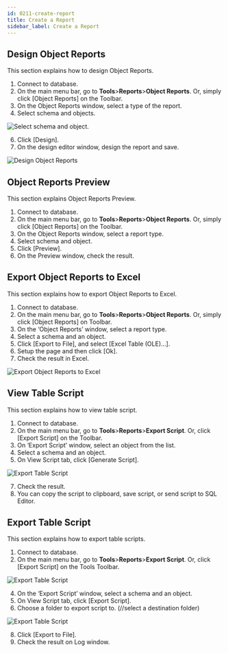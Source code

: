 ```yaml
---
id: 0211-create-report
title: Create a Report
sidebar_label: Create a Report
---
```



## Design Object Reports

This section explains how to design Object Reports.

1. Connect to database.
2. On the main menu bar, go to **Tools**>**Reports**>**Object Reports**. Or, simply click [Object Reports] on the Toolbar.
3. On the Object Reports window, select a type of the report.
5. Select schema and objects.

![Select schema and object.](https://s3.ap-northeast-2.amazonaws.com/sqlgate-resource/captures/report/report-selectSchema.png)

6. Click [Design].
7. On the design editor window, design the report and save.

![Design Object Reports](https://s3.ap-northeast-2.amazonaws.com/sqlgate-resource/captures/report/report-design.png)


## Object Reports Preview

This section explains Object Reports Preview.

1. Connect to database.
2. On the main menu bar, go to **Tools**>**Reports**>**Object Reports**. Or, simply click [Object Reports] on the Toolbar.
3. On the Object Reports window, select a report type.
4. Select schema and object.
5. Click [Preview].
6. On the Preview window, check the result.


## Export Object Reports to Excel

This section explains how to export Object Reports to Excel.

1. Connect to database.
2. On the main menu bar, go to **Tools**>**Reports**>**Object Reports**. Or, simply click [Object Reports] on Toolbar.
3. On the ‘Object Reports’ window, select a report type.
4. Select a schema and an object.
5. Click [Export to File], and select [Excel Table (OLE)…].
6. Setup the page and then click [Ok].
7. Check the result in Excel.

![Export Object Reports to Excel](https://s3.ap-northeast-2.amazonaws.com/sqlgate-resource/captures/report/report-exportExcel.png)

## View Table Script

This section explains how to view table script.

1. Connect to database.
2. On the main menu bar, go to **Tools**>**Reports**>**Export Script**. Or, click [Export Script] on the Toolbar. 
3. On ‘Export Script’ window, select an object from the list.
5. Select a schema and an object.
6. On View Script tab, click [Generate Script].

![Export Table Script](https://s3.ap-northeast-2.amazonaws.com/sqlgate-resource/captures/report/report-exportScript.png)

7. Check the result.
8. You can copy the script to clipboard, save script, or send script to SQL Editor.


## Export Table Script

This section explains how to export table scripts.

1. Connect to database.
2. On the main menu bar, go to **Tools**>**Reports**>**Export Script**. Or, click [Export Script] on the Tools Toolbar.

![Export Table Script](https://s3.ap-northeast-2.amazonaws.com/sqlgate-resource/captures/report/report-exportScript-menu.png)

4. On the ‘Export Script’ window, select a schema and an object.
5. On View Script tab, click [Export Script].
7. Choose a folder to export script to. (//select a destination folder)

![Export Table Script](https://s3.ap-northeast-2.amazonaws.com/sqlgate-resource/captures/report/report-exportScript-exportFile.png)

8. Click [Export to File].
9. Check the result on Log window.